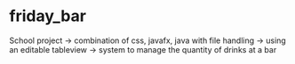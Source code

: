 # friday_bar
School project
  -> combination of css, javafx, java with file handling
  -> using an editable tableview 
  -> system to manage the quantity of drinks at a bar

